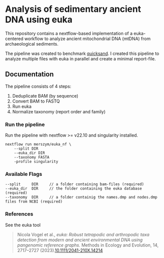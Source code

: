 # Analysis of sedimentary ancient DNA using euka

This repository contains a nextflow-based implementation of a euka-centered workflow to analyze ancient mitochondrial DNA (mtDNA) from archaeological sediments.

The pipeline was created to benchmark [quicksand](github.com/mpieva/quicksand). I created this pipeline to analyze multiple files with euka in parallel and create a minimal report-file.

## Documentation

The pipeline consists of 4 steps:

1. Deduplicate BAM (by sequence)
2. Convert BAM to FASTQ
3. Run euka
4. Normalize taxonomy (report order and family)

### Run the pipeline

Run the pipeline with nextflow >= v22.10 and singularity installed.

```
nextflow run merszym/euka_nf \
    --split DIR  
    --euka_dir DIR
    --taxonomy FASTA
    -profile singularity
```

### Available Flags
```
--split     DIR     // a folder containing bam-files (required)
--euka_dir  DIR     // the folder containing the euka database (required)
--taxonomy  DIR     // a folder containig the names.dmp and nodes.dmp files from NCBI (required)
```

### References

See the euka tool 

> Nicola Vogel et al., _euka: Robust tetrapodic and arthropodic taxa detection from modern and ancient environmental DNA using pangenomic reference graphs._ Methods in Ecology and Evolution, 14, 2717–2727 (2023).[10.1111/2041-210X.14214](https://doi.org/10.1111/2041-210X.14214)
